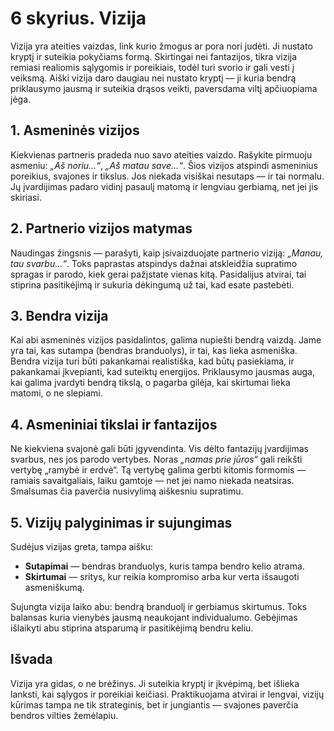 # 6 skyrius. Vizija

Vizija yra ateities vaizdas, link kurio žmogus ar pora nori judėti. Ji nustato kryptį ir suteikia pokyčiams formą. Skirtingai nei fantazijos, tikra vizija remiasi realiomis sąlygomis ir poreikiais, todėl turi svorio ir gali vesti į veiksmą. Aiški vizija daro daugiau nei nustato kryptį — ji kuria bendrą priklausymo jausmą ir suteikia drąsos veikti, paversdama viltį apčiuopiama jėga.

## 1. Asmeninės vizijos

Kiekvienas partneris pradeda nuo savo ateities vaizdo. Rašykite pirmuoju asmeniu: *„Aš noriu…“*, *„Aš matau save…“*. Šios vizijos atspindi asmeninius poreikius, svajones ir tikslus. Jos niekada visiškai nesutaps — ir tai normalu. Jų įvardijimas padaro vidinį pasaulį matomą ir lengviau gerbiamą, net jei jis skiriasi.

## 2. Partnerio vizijos matymas

Naudingas žingsnis — parašyti, kaip įsivaizduojate partnerio viziją: *„Manau, tau svarbu…“*. Toks paprastas atspindys dažnai atskleidžia supratimo spragas ir parodo, kiek gerai pažįstate vienas kitą. Pasidalijus atvirai, tai stiprina pasitikėjimą ir sukuria dėkingumą už tai, kad esate pastebėti.

## 3. Bendra vizija

Kai abi asmeninės vizijos pasidalintos, galima nupiešti bendrą vaizdą. Jame yra tai, kas sutampa (bendras branduolys), ir tai, kas lieka asmeniška. Bendra vizija turi būti pakankamai realistiška, kad būtų pasiekiama, ir pakankamai įkvepianti, kad suteiktų energijos. Priklausymo jausmas auga, kai galima įvardyti bendrą tikslą, o pagarba gilėja, kai skirtumai lieka matomi, o ne slepiami.

## 4. Asmeniniai tikslai ir fantazijos

Ne kiekviena svajonė gali būti įgyvendinta. Vis dėlto fantazijų įvardijimas svarbus, nes jos parodo vertybes. Noras *„namas prie jūros“* gali reikšti vertybę „ramybė ir erdvė“. Tą vertybę galima gerbti kitomis formomis — ramiais savaitgaliais, laiku gamtoje — net jei namo niekada neatsiras. Smalsumas čia paverčia nusivylimą aiškesniu supratimu.

## 5. Vizijų palyginimas ir sujungimas

Sudėjus vizijas greta, tampa aišku:

- **Sutapimai** — bendras branduolys, kuris tampa bendro kelio atrama.
- **Skirtumai** — sritys, kur reikia kompromiso arba kur verta išsaugoti asmeniškumą.

Sujungta vizija laiko abu: bendrą branduolį ir gerbiamus skirtumus. Toks balansas kuria vienybės jausmą neaukojant individualumo. Gebėjimas išlaikyti abu stiprina atsparumą ir pasitikėjimą bendru keliu.

## Išvada

Vizija yra gidas, o ne brėžinys. Ji suteikia kryptį ir įkvėpimą, bet išlieka lanksti, kai sąlygos ir poreikiai keičiasi. Praktikuojama atvirai ir lengvai, vizijų kūrimas tampa ne tik strateginis, bet ir jungiantis — svajones paverčia bendros vilties žemėlapiu.